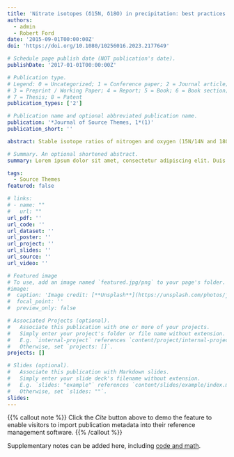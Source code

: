 ```yaml
---
title: 'Nitrate isotopes (δ15N, δ18O) in precipitation: best practices from an international coordinated research project'
authors:
  - admin
  - Robert Ford
date: '2015-09-01T00:00:00Z'
doi: 'https://doi.org/10.1080/10256016.2023.2177649'

# Schedule page publish date (NOT publication's date).
publishDate: '2017-01-01T00:00:00Z'

# Publication type.
# Legend: 0 = Uncategorized; 1 = Conference paper; 2 = Journal article;
# 3 = Preprint / Working Paper; 4 = Report; 5 = Book; 6 = Book section;
# 7 = Thesis; 8 = Patent
publication_types: ['2']

# Publication name and optional abbreviated publication name.
publication: '*Journal of Source Themes, 1*(1)'
publication_short: ''

abstract: Stable isotope ratios of nitrogen and oxygen (15N/14N and 18O/16O) of nitrate (NO3–) are excellent tracers for developing systematic understanding of sources, conversions, and deposition of reactive atmospheric nitrogen (Nr) in the environment. Despite recent analytical advances, standardized sampling of NO3–) isotopes in precipitation is still lacking. To advance atmospheric studies on Nr species, we propose best-practice guidelines for accurate and precise sampling and analysis of NO3– isotopes in precipitation based on the experience obtained from an international research project coordinated by the International Atomic Energy Agency (IAEA). The precipitation sampling and preservation strategies yielded a good agreement between the NO3– concentrations measured at the laboratories of 16 countries and at the IAEA. Compared to conventional methods (e.g., bacterial denitrification), we confirmed the accurate performance of the lower cost Ti(III) reduction method for isotope analyses (15N and 18O) of NO3– in precipitation samples. These isotopic data depict different origins and oxidation pathways of inorganic nitrogen. This work emphasized the capability of NO3– isotopes to assess the origin and atmospheric oxidation of Nr and outlined a pathway to improve laboratory capability and expertise at a global scale. The incorporation of other isotopes like 17O in Nr is recommended in future studies.

# Summary. An optional shortened abstract.
summary: Lorem ipsum dolor sit amet, consectetur adipiscing elit. Duis posuere tellus ac convallis placerat. Proin tincidunt magna sed ex sollicitudin condimentum.

tags:
  - Source Themes
featured: false

# links:
# - name: ""
#   url: ""
url_pdf: ''
url_code: ''
url_dataset: ''
url_poster: ''
url_project: ''
url_slides: ''
url_source: ''
url_video: ''

# Featured image
# To use, add an image named `featured.jpg/png` to your page's folder.
#image:
#  caption: 'Image credit: [**Unsplash**](https://unsplash.com/photos/jdD8gXaTZsc)'
#  focal_point: ''
#  preview_only: false

# Associated Projects (optional).
#   Associate this publication with one or more of your projects.
#   Simply enter your project's folder or file name without extension.
#   E.g. `internal-project` references `content/project/internal-project/index.md`.
#   Otherwise, set `projects: []`.
projects: []

# Slides (optional).
#   Associate this publication with Markdown slides.
#   Simply enter your slide deck's filename without extension.
#   E.g. `slides: "example"` references `content/slides/example/index.md`.
#   Otherwise, set `slides: ""`.
slides:
---
```


{{% callout note %}}
Click the _Cite_ button above to demo the feature to enable visitors to import publication metadata into their reference management software.
{{% /callout %}}

Supplementary notes can be added here, including [code and math](https://wowchemy.com/docs/content/writing-markdown-latex/).

